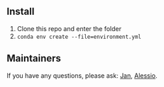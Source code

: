 ## Install
1. Clone this repo and enter the folder
2. `conda env create --file=environment.yml`

## Maintainers
If you have any questions, please ask:
[Jan](mailto:jdep@stanford.edu), [Alessio](mailto:alevale@stanford.edu).

